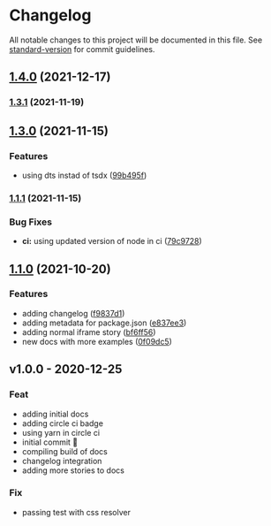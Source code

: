 # Changelog

All notable changes to this project will be documented in this file. See [standard-version](https://github.com/conventional-changelog/standard-version) for commit guidelines.

## [1.4.0](https://github.com/danestves/react-youtube-lite/compare/v1.3.1...v1.4.0) (2021-12-17)

### [1.3.1](https://github.com/danestves/react-youtube-lite/compare/v1.3.0...v1.3.1) (2021-11-19)

## [1.3.0](https://github.com/danestves/react-youtube-lite/compare/v1.1.1...v1.3.0) (2021-11-15)


### Features

* using dts instad of tsdx ([99b495f](https://github.com/danestves/react-youtube-lite/commit/99b495f552d4fddeb2bcb2daef414dc983d4ed3e))

### [1.1.1](https://github.com/danestves/react-youtube-lite/compare/v1.1.0...v1.1.1) (2021-11-15)


### Bug Fixes

* **ci:** using updated version of node in ci ([79c9728](https://github.com/danestves/react-youtube-lite/commit/79c9728b02be1877a3175958c203b9051a8fe559))

## [1.1.0](https://github.com/danestves/react-youtube-lite/compare/v1.0.0...v1.1.0) (2021-10-20)


### Features

* adding changelog ([f9837d1](https://github.com/danestves/react-youtube-lite/commit/f9837d18d28577254f6ab04941c7c6491d8c3fe7))
* adding metadata for package.json ([e837ee3](https://github.com/danestves/react-youtube-lite/commit/e837ee3b1ce0aab3ef8be986634d66bfc0e0994a))
* adding normal iframe story ([bf6ff56](https://github.com/danestves/react-youtube-lite/commit/bf6ff56d5cd613c12c2398831339b2b15a39d90f))
* new docs with more examples ([0f09dc5](https://github.com/danestves/react-youtube-lite/commit/0f09dc5f40d588e110f9278dbe75ed7eb474ea34))

<a name="v1.0.0"></a>

## v1.0.0 - 2020-12-25

### Feat

- adding initial docs
- adding circle ci badge
- using yarn in circle ci
- initial commit 🚀
- compiling build of docs
- changelog integration
- adding more stories to docs

### Fix

- passing test with css resolver

[v1.0.0]: https://github.com/danestves/react-youtube-lite/compare/v1.0.0...HEAD
